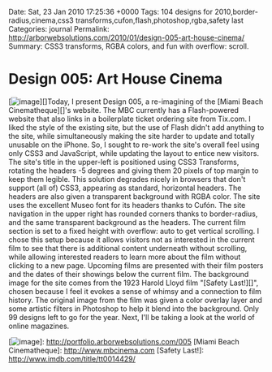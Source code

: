 Date: Sat, 23 Jan 2010 17:25:36 +0000
Tags: 104 designs for 2010,border-radius,cinema,css3 transforms,cufon,flash,photoshop,rgba,safety last
Categories: journal
Permalink: http://arborwebsolutions.com/2010/01/design-005-art-house-cinema/
Summary: CSS3 transforms, RGBA colors, and fun with overflow: scroll.

# Design 005: Art House Cinema

[![image][]][]Today, I present Design 005, a re-imagining of the [Miami
Beach Cinematheque][]'s website. The MBC currently has a Flash-powered
website that also links in a boilerplate ticket ordering site from
Tix.com. I liked the style of the existing site, but the use of Flash
didn't add anything to the site, while simultaneously making the site
harder to update and totally unusable on the iPhone. So, I sought to
re-work the site's overall feel using only CSS3 and JavaScript, while
updating the layout to entice new visitors. The site's title in the
upper-left is positioned using CSS3 Transforms, rotating the headers -5
degrees and giving them 20 pixels of top margin to keep them legible.
This solution degrades nicely in browsers that don't support (all of)
CSS3, appearing as standard, horizontal headers. The headers are also
given a transparent background with RGBA color. The site uses the
excellent Museo font for its headers thanks to Cufón. The site
navigation in the upper right has rounded corners thanks to
border-radius, and the same transparent background as the headers. The
current film section is set to a fixed height with overflow: auto to get
vertical scrolling. I chose this setup because it allows visitors not as
interested in the current film to see that there is additional content
underneath without scrolling, while allowing interested readers to learn
more about the film without clicking to a new page. Upcoming films are
presented with their film posters and the dates of their showings below
the current film. The background image for the site comes from the 1923
Harold Lloyd film "[Safety Last!][]", chosen because I feel it evokes a
sense of whimsy and a connection to film history. The original image
from the film was given a color overlay layer and some artistic filters
in Photoshop to help it blend into the background. Only 99 designs left
to go for the year. Next, I'll be taking a look at the world of online
magazines.

  [image]: /attachments/Miami-Beach-Cinematheque-300x255.jpg
    "Miami Beach Cinematheque"
  [![image][]]: http://portfolio.arborwebsolutions.com/005
  [Miami Beach Cinematheque]: http://www.mbcinema.com
  [Safety Last!]: http://www.imdb.com/title/tt0014429/
